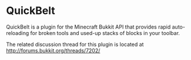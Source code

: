 QuickBelt
===========

QuickBelt is a plugin for the Minecraft Bukkit API that provides
rapid auto-reloading for broken tools and used-up stacks of blocks
in your toolbar.

The related discussion thread for this plugin is located at
<http://forums.bukkit.org/threads/7202/>
